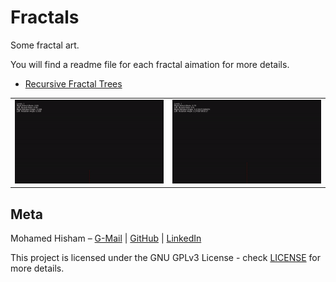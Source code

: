 # Fractals
Some fractal art.

You will find a readme file for each fractal aimation for more details.


* [Recursive Fractal Trees](https://github.com/Mhmd-Hisham/Fractals/tree/master/recursive_fractal_tree)

|                          |                          |
:-------------------------:|:-------------------------:
[![](https://raw.githubusercontent.com/Mhmd-Hisham/Fractals/master/recursive_fractal_tree/demo/demo2.gif)](https://github.com/Mhmd-Hisham/Fractals/tree/master/recursive_fractal_tree)  |  [![](https://raw.githubusercontent.com/Mhmd-Hisham/Fractals/master/recursive_fractal_tree/demo/demo1.gif)](https://github.com/Mhmd-Hisham/Fractals/tree/master/recursive_fractal_tree)


## Meta

Mohamed Hisham – [G-Mail](mailto:Mohamed00Hisham@Gmail.com) | [GitHub](https://github.com/Mhmd-Hisham) | [LinkedIn](https://www.linkedin.com/in/Mhmd-Hisham/)


This project is licensed under the GNU GPLv3 License - check [LICENSE](https://github.com/Mhmd-Hisham/SmartAntsGA/blob/master/LICENSE) for more details.
